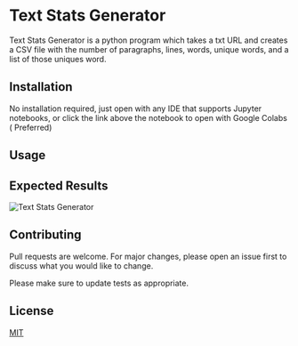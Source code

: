 # Text Stats Generator


Text Stats Generator is a python program which takes a txt URL and creates a CSV file with the number of paragraphs, lines, words, unique words, and a list of those uniques word.

## Installation

No installation required, just open with any IDE that supports Jupyter notebooks, or click the link above the notebook to open with Google Colabs ( Preferred)

## Usage

## Expected Results
<img src="https://drive.google.com/uc?export=view&id=1wPUhA_VzxNv_BMO3eivGu1G46EszBZXp" alt="Text Stats Generator">

## Contributing
Pull requests are welcome. For major changes, please open an issue first to discuss what you would like to change.

Please make sure to update tests as appropriate.

## License
[MIT](https://choosealicense.com/licenses/mit/)

